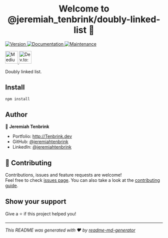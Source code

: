 <h1 align="center">Welcome to @jeremiah_tenbrink/doubly-linked-list 👋</h1>
<p>
  <a href="https://www.npmjs.com/package/@jeremiah_tenbrink/doubly-linked-list" target="_blank">
    <img alt="Version" src="https://img.shields.io/npm/v/@jeremiah_tenbrink/doubly-linked-list.svg">
  </a>
  <a href="https://github.com/jeremiahtenbrink/doubly-linked-list#readme" target="_blank">
    <img alt="Documentation" src="https://img.shields.io/badge/documentation-yes-brightgreen.svg" />
  </a>
  <a href="https://github.com/jeremiahtenbrink/doubly-linked-list/graphs/commit-activity" target="_blank">
    <img alt="Maintenance" src="https://img.shields.io/badge/Maintained%3F-yes-green.svg" />
  </a>
</p>
<p>
  <a href="https://medium.com/CO_Nerd" target="_blank">
    <img alt="Medium: CO_Nerd" src="https://github-badge.vercel.app/api/badges/medium/CO_Nerd" height="40" />
  </a>

  <a href="https://dev.to/jeremiahtenbrink" target="_blank">
    <img alt="Dev.to: jeremiahtenbrink" src="https://github-badge.vercel.app/api/badges/devto/jeremiahtenbrink" height="40"/>
  </a>
  </p>


Doubly linked list.

## Install

```sh
npm install
```

## Author

👤 **Jeremiah Tenbrink**

* Portfolio: http://Tenbrink.dev
* GitHub: [@jeremiahtenbrink](https://github.com/jeremiahtenbrink)
* LinkedIn: [@jeremiahtenbrink](https://linkedin.com/in/jeremiahtenbrink)

## 🤝 Contributing

Contributions, issues and feature requests are welcome!<br />Feel free to check [issues page](https://github.com/jeremiahtenbrink/doubly-linked-list/issues). You can also take a look at the [contributing guide](https://github.com/jeremiahtenbrink/doubly-linked-list/blob/master/CONTRIBUTING.md).

## Show your support

Give a ⭐️ if this project helped you!

***
_This README was generated with ❤️ by [readme-md-generator](https://github.com/kefranabg/readme-md-generator)_
